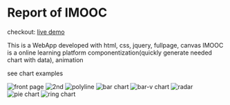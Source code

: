 # Report of IMOOC 

checkout: [live demo](https://canvas-report.herokuapp.com/index.html) 


This is a WebApp developed with html, css, jquery, fullpage, canvas 
IMOOC is a online learning platform 
componentization(quickly generate needed chart with data), animation  

see chart examples

![front page](https://github.com/jessieyang0320/report-canvas/blob/master/imgs/1.png)
![2nd](https://github.com/jessieyang0320/report-canvas/blob/master/imgs/2.png)
![polyline](https://github.com/jessieyang0320/report-canvas/blob/master/imgs/3.png)
![bar chart](https://github.com/jessieyang0320/report-canvas/blob/master/imgs/4.png)
![bar-v chart](https://github.com/jessieyang0320/report-canvas/blob/master/imgs/5.png)
![radar](https://github.com/jessieyang0320/report-canvas/blob/master/imgs/6.png)
![pie chart](https://github.com/jessieyang0320/report-canvas/blob/master/imgs/7.png)
![ring chart](https://github.com/jessieyang0320/report-canvas/blob/master/imgs/8.png)
